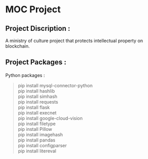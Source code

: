 # MOC Project

## Project Discription :  
A ministry of culture project that protects intellectual property on blockchain.
## Project Packages :  
Python packages :　

>pip install mysql-connector-python  
>pip install hashlib  
>pip install simhash  
>pip install requests  
>pip install flask  
>pip install execnet  
>pip install google-cloud-vision  
>pip install filetype  
>pip install Pillow  
>pip install imagehash  
>pip install pandas  
>pip install configparser  
>pip install litereval  